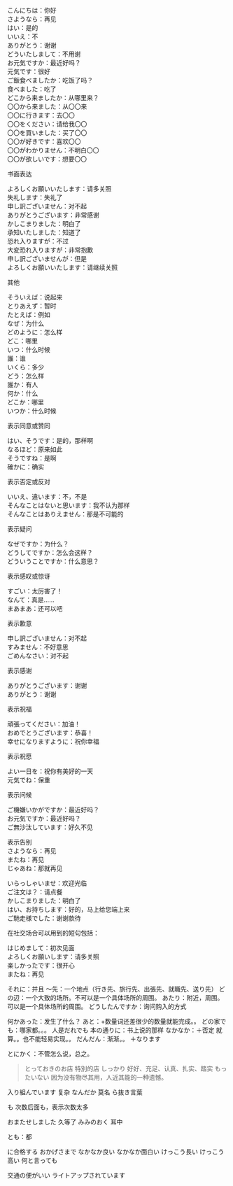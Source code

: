 こんにちは：你好  
さようなら：再见  
はい：是的  
いいえ：不  
ありがとう：谢谢  
どういたしまして：不用谢  
お元気ですか：最近好吗？  
元気です：很好  
ご飯食べましたか：吃饭了吗？  
食べました：吃了  
どこから来ましたか：从哪里来？  
〇〇から来ました：从〇〇来  
〇〇に行きます：去〇〇  
〇〇をください：请给我〇〇  
〇〇を買いました：买了〇〇  
〇〇が好きです：喜欢〇〇  
〇〇がわかりません：不明白〇〇  
〇〇が欲しいです：想要〇〇

书面表达  
  
よろしくお願いいたします：请多关照  
失礼します：失礼了  
申し訳ございません：对不起  
ありがとうございます：非常感谢  
かしこまりました：明白了  
承知いたしました：知道了  
恐れ入りますが：不过  
大変恐れ入りますが：非常抱歉  
申し訳ございませんが：但是  
よろしくお願いいたします：请继续关照

其他  
  
そういえば：说起来  
とりあえず：暂时  
たとえば：例如  
なぜ：为什么  
どのように：怎么样  
どこ：哪里  
いつ：什么时候  
誰：谁  
いくら：多少  
どう：怎么样  
誰か：有人  
何か：什么  
どこか：哪里  
いつか：什么时候
  
表示同意或赞同  
  
はい、そうです：是的，那样啊  
なるほど：原来如此  
そうですね：是啊  
確かに：确实

表示否定或反对  
  
いいえ、違います：不，不是  
そんなことはないと思います：我不认为那样  
そんなことはありえません：那是不可能的

表示疑问  
  
なぜですか：为什么？  
どうしてですか：怎么会这样？  
どういうことですか：什么意思？

表示感叹或惊讶  
  
すごい：太厉害了！  
なんて：真是……  
まあまあ：还可以吧

表示歉意  
  
申し訳ございません：对不起  
すみません：不好意思  
ごめんなさい：对不起  

表示感谢  
  
ありがとうございます：谢谢  
ありがとう：谢谢  

表示祝福  
  
頑張ってください：加油！  
おめでとうございます：恭喜！  
幸せになりますように：祝你幸福

表示祝愿  

よい一日を：祝你有美好的一天  
元気でね：保重  

表示问候  
  
ご機嫌いかがですか：最近好吗？  
お元気ですか：最近好吗？  
ご無沙汰しています：好久不见 

表示告别  
さようなら：再见  
またね：再见  
じゃあね：那就再见   
  
いらっしゃいませ：欢迎光临  
ご注文は？：请点餐  
かしこまりました：明白了  
はい、お持ちします：好的，马上给您端上来  
ご馳走様でした：谢谢款待 

在社交场合可以用到的短句包括：  
  
はじめまして：初次见面  
よろしくお願いします：请多关照  
楽しかったです：很开心  
またね：再见


それに：并且
～先：一个地点（行き先、旅行先、出張先、就職先、送り先）
どの辺：一个大致的场所。不可以是一个具体场所的周围。
あたり：附近，周围。可以是一个具体场所的周围。
どうしたんですか：询问购入的方式

何かあった：发生了什么？
あと：+数量词还差很少的数量就能完成。。
どの家でも：哪家都。。。 人是だれでも
本の通りに：书上说的那样
なかなか：＋否定  就算。。也不能轻易实现。。
だんだん：渐渐。。 ＋なります

とにかく：不管怎么说，总之。

> とっておきのお店 	特別的店
> しっかり		好好、充足、认真、扎实、踏实
> もったいない		因为没有物尽其用，人近其能的一种遗憾。

入り組んでいます		复杂
なんだか					莫名
ら抜き言葉				

も 次数后面も，表示次数太多

おまたせしました 		久等了
みみのおく  耳中

とも：都

に合格する
おかげさまで
 なかなか良い
 なかなか面白い
 けっこう長い
 けっこう高い
 何と言っても
 
 
 交通の便がいい
 ライトアップされています 
